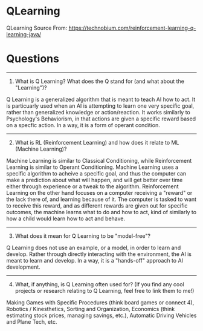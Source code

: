 # QLearning

QLearning Source From: https://technobium.com/reinforcement-learning-q-learning-java/

# Questions
-------------------------------------------------------------------------------------------------------------------------------------------------------

1. What is Q Learning? What does the Q stand for (and what about the "Learning")?

Q Learning is a generalized algorithm that is meant to teach AI how to act. It is particuarly used when an AI is attempting to learn one very specific goal, rather than generalized knowledge or action/reaction. It works similarly to Psychology's Behaviorism, in that actions are given a specific reward based on a specfic action. In a way, it is a form of operant condition.

-------------------------------------------------------------------------------------------------------------------------------------------------------

2. What is RL (Reinforcement Learning) and how does it relate to ML (Machine Learning)?

Machine Learning is similar to Classical Conditioning, while Reinforcement Learning is similar to Operant Conditioning. Machine Learning uses a specific algorithm to acheive a specific goal, and thus the computer can make a prediction about what will happen, and will get better over time either through experience or a tweak to the algorithm. Reinforcement Learning on the other hand focuses on a computer receiving a "reward" or the lack there of, and learning because of it. The computer is tasked to want to receive this reward, and as different rewards are given out for specific outcomes, the machine learns what to do and how to act, kind of similarly to how a child would learn how to act and behave.

-------------------------------------------------------------------------------------------------------------------------------------------------------

3. What does it mean for Q Learning to be "model-free"?

Q Learning does not use an example, or a model, in order to learn and develop. Rather through directly interacting with the environment, the AI is meant to learn and develop. In a way, it is a "hands-off" approach to AI development.

-------------------------------------------------------------------------------------------------------------------------------------------------------

4. What, if anything, is Q Learning often used for? (If you find any cool projects or research relating to Q Learning, feel free to link them to me!)

Making Games with Specific Procedures (think board games or connect 4), Robotics / Kinesthetics, Sorting and Organization, Economics (think estimating stock prices, managing savings, etc.), Automatic Driving Vehicles and Plane Tech, etc.
